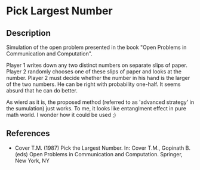 Pick Largest Number
===

Description
---

Simulation of the open problem presented in the book "Open Problems in Communication and Computation".

Player 1 writes down any two distinct numbers on separate slips of paper. Player 2 randomly chooses one of these slips of paper and looks at the number. Player 2 must decide whether the number in his hand is the larger of the two numbers. He can be right with probability one-half. It seems absurd that he can do better.

As wierd as it is, the proposed method (referred to as 'advanced strategy' in the sumulation) just works. To me, it looks like entanglment effect in pure math world.
I wonder how it could be used ;)

References
---
- Cover T.M. (1987) Pick the Largest Number. In: Cover T.M., Gopinath B. (eds) Open Problems in Communication and Computation. Springer, New York, NY